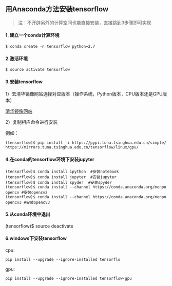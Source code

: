 ## **用Anaconda方法安装tensorflow**

> 注：不开辟另外的计算空间也能直接安装，直接跳到3步骤即可实现

#### 1. 建立一个conda计算环境
`$ conda create -n tensorflow python=2.7`
#### 2.激活环境
`$ source activate tensorflow`
#### 3.安装tensorflow

1）去清华镜像网站选择对应版本（操作系统，Python版本，CPU版本还是GPU版本）

  [清华镜像网站](https://mirrors.tuna.tsinghua.edu.cn/help/tensorflow/)

2）复制相应命令进行安装

例如：
```
(tensorflow)$ pip install -i https://pypi.tuna.tsinghua.edu.cn/simple/ https://mirrors.tuna.tsinghua.edu.cn/tensorflow/linux/gpu/
```

#### 4.在conda的tensorflow环境下安装jupyter
```
(tensorflow)$ conda install ipython  #安装notebook
(tensorflow)$ conda install jupyter  #安装jupyter
(tensorflow)$ conda install spyder  #安装spyder
(tensorflow)$ conda install --channel https://conda.anaconda.org/menpo opencv #安装opencv2
(tensorflow)$ conda install --channel https://conda.anaconda.org/menpo opencv3 #安装opencv3
```

#### 5.从conda环境中退出
(tensorflow)$ source deactivate

#### 6.windows下安装tensorflow

cpu:

`pip install --upgrade --ignore-installed tensorflo`

gpu:

`pip install --upgrade --ignore-installed tensorflow-gpu`
